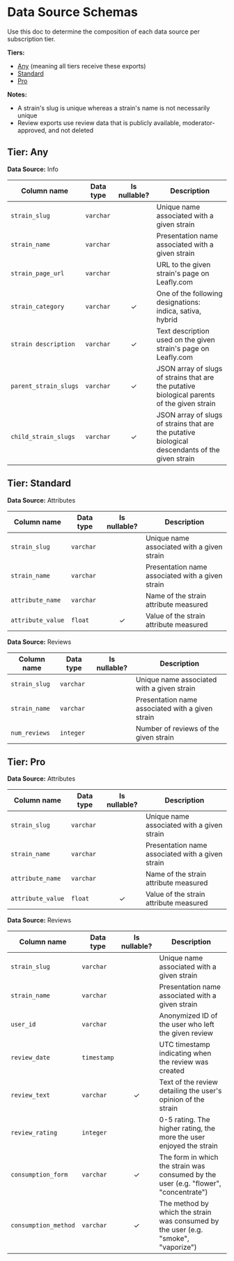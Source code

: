 # Data Source Schemas

Use this doc to determine the composition of each data source per subscription tier.

**Tiers:**
- [Any](#tier-any) (meaning all tiers receive these exports)
- [Standard](#tier-standard)
- [Pro](#tier-pro)

**Notes:**
- A strain's slug is unique whereas a strain's name is not necessarily unique
- Review exports use review data that is publicly available, moderator-approved, and not deleted

## Tier: Any

**Data Source:** Info

| Column name | Data type | Is nullable? | Description |
| --- | --- | :---: | --- |
| `strain_slug` | `varchar` | | Unique name associated with a given strain |
| `strain_name` | `varchar` | | Presentation name associated with a given strain |
| `strain_page_url` | `varchar` | | URL to the given strain's page on Leafly.com |
| `strain_category` | `varchar` | &check; | One of the following designations: indica, sativa, hybrid |
| `strain description` | `varchar` | &check; | Text description used on the given strain's page on Leafly.com |
| `parent_strain_slugs` | `varchar` | &check; | JSON array of slugs of strains that are the putative biological parents of the given strain |
| `child_strain_slugs` | `varchar` | &check; | JSON array of slugs of strains that are the putative biological descendants of the given strain |

## Tier: Standard

 **Data Source:** Attributes

| Column name | Data type | Is nullable? | Description |
| --- | --- | :---: | --- |
| `strain_slug` | `varchar` | | Unique name associated with a given strain |
| `strain_name` | `varchar` | | Presentation name associated with a given strain |
| `attribute_name` | `varchar` | | Name of the strain attribute measured |
| `attribute_value` | `float` | &check; | Value of the strain attribute measured |

**Data Source:** Reviews

| Column name | Data type | Is nullable? | Description |
| --- | --- | :---: | --- |
| `strain_slug` | `varchar` | | Unique name associated with a given strain |
| `strain_name` | `varchar` | | Presentation name associated with a given strain |
| `num_reviews` | `integer` | | Number of reviews of the given strain|

## Tier: Pro

 **Data Source:** Attributes

| Column name | Data type | Is nullable? | Description |
| --- | --- | :---: | --- |
| `strain_slug` | `varchar` | | Unique name associated with a given strain |
| `strain_name` | `varchar` | | Presentation name associated with a given strain |
| `attribute_name` | `varchar` | | Name of the strain attribute measured |
| `attribute_value` | `float` | &check; | Value of the strain attribute measured |

**Data Source:** Reviews

| Column name | Data type | Is nullable? | Description |
| --- | --- | :---: | --- |
| `strain_slug` | `varchar` | | Unique name associated with a given strain |
| `strain_name` | `varchar` | | Presentation name associated with a given strain |
| `user_id` | `varchar` | | Anonymized ID of the user who left the given review |
| `review_date` | `timestamp` | | UTC timestamp indicating when the review was created |
| `review_text` | `varchar` | &check; | Text of the review detailing the user's opinion of the strain |
| `review_rating` | `integer` | | 0-5 rating. The higher rating, the more the user enjoyed the strain |
| `consumption_form` | `varchar` | &check; | The form in which the strain was consumed by the user (e.g. "flower", "concentrate") |
| `consumption_method` | `varchar` | &check; | The method by which the strain was consumed by the user (e.g. "smoke", "vaporize") |
